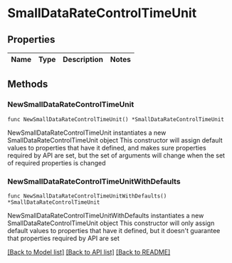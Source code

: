 # SmallDataRateControlTimeUnit

## Properties

Name | Type | Description | Notes
------------ | ------------- | ------------- | -------------

## Methods

### NewSmallDataRateControlTimeUnit

`func NewSmallDataRateControlTimeUnit() *SmallDataRateControlTimeUnit`

NewSmallDataRateControlTimeUnit instantiates a new SmallDataRateControlTimeUnit object
This constructor will assign default values to properties that have it defined,
and makes sure properties required by API are set, but the set of arguments
will change when the set of required properties is changed

### NewSmallDataRateControlTimeUnitWithDefaults

`func NewSmallDataRateControlTimeUnitWithDefaults() *SmallDataRateControlTimeUnit`

NewSmallDataRateControlTimeUnitWithDefaults instantiates a new SmallDataRateControlTimeUnit object
This constructor will only assign default values to properties that have it defined,
but it doesn't guarantee that properties required by API are set


[[Back to Model list]](../README.md#documentation-for-models) [[Back to API list]](../README.md#documentation-for-api-endpoints) [[Back to README]](../README.md)


